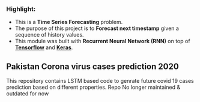 ### Highlight:
- This is a **Time Series Forecasting** problem.
- The purpose of this project is to **Forecast next timestamp** given a sequence of history values.
- This module was built with **Recurrent Neural Network (RNN)** on top of **[Tensorflow](https://github.com/tensorflow/tensorflow)** and **[Keras](https://github.com/keras-team/keras)**.

## Pakistan Corona virus cases prediction 2020

This repository contains LSTM based code to genrate future covid 19 cases prediction
based on different properties. Repo No longer maintained & outdated for now
